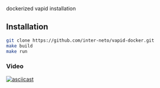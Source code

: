 dockerized vapid installation

## Installation
``` bash
git clone https://github.com/inter-neto/vapid-docker.git
make build
make run
```

### Video
[![asciicast](https://asciinema.org/a/348290.png)](https://asciinema.org/a/348290)

